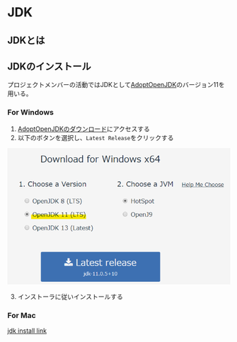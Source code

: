 # JDK

## JDKとは

## JDKのインストール

プロジェクトメンバーの活動ではJDKとして[AdoptOpenJDK](https://adoptopenjdk.net/index.html)のバージョン11を用いる。

### For Windows

1. [AdoptOpenJDKのダウンロード](https://adoptopenjdk.net/index.html)にアクセスする
2. 以下のボタンを選択し、`Latest Release`をクリックする

![image1](./image/install_aojdk_win1.png)

3. インストーラに従いインストールする

### For Mac
[jdk install link](https://github.com/Yoshiki-Yamada/JavaSettingsDocument/blob/master/,jdk_12_install.md)
